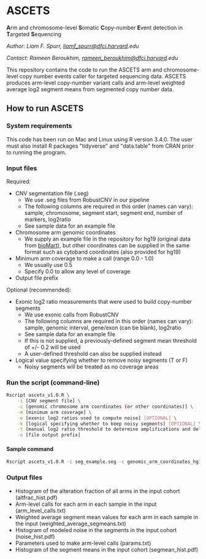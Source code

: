 # ASCETS
**A**rm and chromosome-level **S**omatic **C**opy-number **E**vent detection in **T**argeted **S**equencing

_Author: Liam F. Spurr, liamf_spurr@dfci.harvard.edu_

_Contact: Rameen Beroukhim, rameen_beroukhim@dfci.harvard.edu_

This repository contains the code to run the ASCETS arm and chromosome-level copy number events caller for targeted sequencing data. ASCETS produces arm-level copy-number variant calls and arm-level weighted average log2 segment means from segmented copy number data.

## How to run ASCETS
### System requirements
This code has been run on Mac and Linux using R version 3.4.0. The user must also install R packages "tidyverse" and
"data.table" from CRAN prior to running the program.

### Input files

Required:
- CNV segmentation file (.seg)
	- We use .seg files from RobustCNV in our pipeline
	- The following columns are required in this order (names can vary): sample, chromosome, segment start, segment end, number of markers, log2ratio
	- See sample data for an example file
- Chromosome arm genomic coordinates
	- We supply an example file in the repository for hg19 (original data from [bioMart](http://grch37.ensembl.org/biomart/martview/69a5479f5796c22ca786f81386e2d5e4)), but other coordinates can be supplied in the same format such as cytoband coordinates (also provided for hg19)
- Minimum arm coverage to make a call (range 0.0 - 1.0)
	- We usually use 0.5
	- Specify 0.0 to allow any level of coverage
- Output file prefix

Optional (recommended):
- Exonic log2 ratio measurements that were used to build copy-number segments
	- We use exonic calls from RobustCNV
	- The following columns are required in this order (names can vary): sample, genomic interval, gene/exon (can be blank), log2ratio
	- See sample data for an example file
	- If this is not supplied, a previously-defined segment mean threshold of +/- 0.2 will be used
	- A user-defined threshold can also be supplied instead
- Logical value specifying whether to remove noisy segments (T or F)
	- Noisy segments will be treated as no coverage areas

### Run the script (command-line)
```bash
Rscript ascets_v1.0.R \
	-i [CNV segment file] \
	-c [genomic chromosome arm coordinates (or other coordinates)] \
	-m [minimum arm coverage] \
	-e [exonic log2 ratios used to compute noise] [OPTIONAL] \
	-k [logical specifying whether to keep noisy segments] [OPTIONAL] \
	-t [manual log2 ratio threshold to determine amplifications and deletions] [OPTIONAL, will overwrite noise estimate] \
	-o [file output prefix]
```

#### Sample command
```bash
Rscript ascets_v1.0.R -i seg_example.seg -c genomic_arm_coordinates_hg19.txt -m 0.5 -e l2cr_example.txt -k F -o sample_output
```

### Output files
- Histogram of the alteration fraction of all arms in the input cohort (altfrac_hist.pdf)
- Arm-level calls for each arm in each sample in the input (arm_level_calls.txt)
- Weighted average segment mean values for each arm in each sample in the input (weighted_average_segmeans.txt)
- Histogram of modeled noise in the segments in the input cohort (noise_hist.pdf)
- Parameters used to make arm-level calls (params.txt)
- Histogram of the segment means in the input cohort (segmean_hist.pdf)
